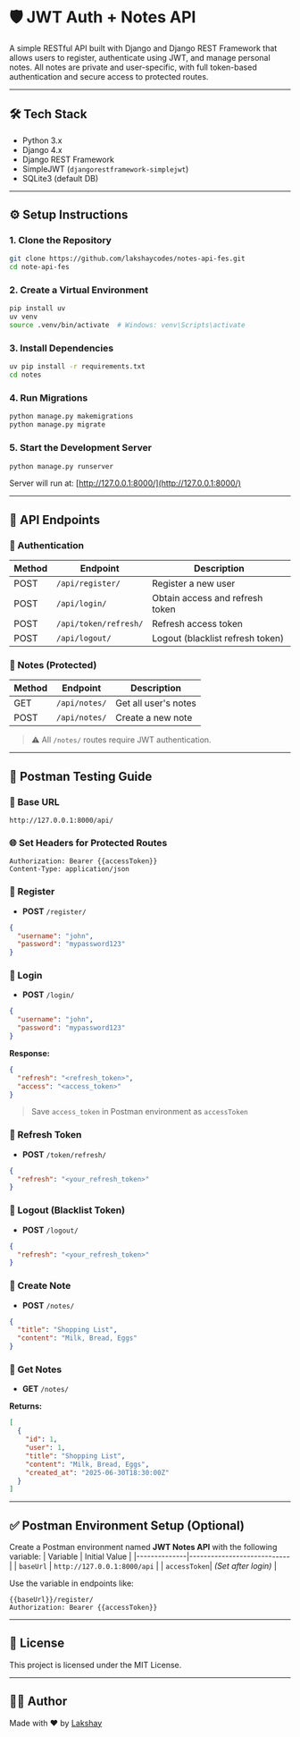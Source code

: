 # 🛡️ JWT Auth + Notes API

A simple RESTful API built with Django and Django REST Framework that allows users to register, authenticate using JWT, and manage personal notes. All notes are private and user-specific, with full token-based authentication and secure access to protected routes.

---

## 🛠️ Tech Stack

- Python 3.x
- Django 4.x
- Django REST Framework
- SimpleJWT (`djangorestframework-simplejwt`)
- SQLite3 (default DB)

---

## ⚙️ Setup Instructions

### 1. Clone the Repository

```bash
git clone https://github.com/lakshaycodes/notes-api-fes.git
cd note-api-fes
```

### 2. Create a Virtual Environment

```bash
pip install uv
uv venv
source .venv/bin/activate  # Windows: venv\Scripts\activate
```

### 3. Install Dependencies

```bash
uv pip install -r requirements.txt
cd notes
```

### 4. Run Migrations

```bash
python manage.py makemigrations
python manage.py migrate
```

### 5. Start the Development Server

```bash
python manage.py runserver
```

Server will run at: [http://127.0.0.1:8000/](http://127.0.0.1:8000/)

---

## 🔐 API Endpoints

### 🔑 Authentication

| Method | Endpoint                | Description                     |
|--------|-------------------------|---------------------------------|
| POST   | `/api/register/`        | Register a new user             |
| POST   | `/api/login/`           | Obtain access and refresh token |
| POST   | `/api/token/refresh/`   | Refresh access token            |
| POST   | `/api/logout/`          | Logout (blacklist refresh token)|

### 📝 Notes (Protected)

| Method | Endpoint       | Description              |
|--------|----------------|--------------------------|
| GET    | `/api/notes/`  | Get all user's notes     |
| POST   | `/api/notes/`  | Create a new note        |

> ⚠️ All `/notes/` routes require JWT authentication.

---

## 🧪 Postman Testing Guide

### 🔧 Base URL
```
http://127.0.0.1:8000/api/
```

### 🌐 Set Headers for Protected Routes
```http
Authorization: Bearer {{accessToken}}
Content-Type: application/json
```

### 📌 Register
- **POST** `/register/`
```json
{
  "username": "john",
  "password": "mypassword123"
}
```

### 📌 Login
- **POST** `/login/`
```json
{
  "username": "john",
  "password": "mypassword123"
}
```
**Response:**
```json
{
  "refresh": "<refresh_token>",
  "access": "<access_token>"
}
```

> Save `access_token` in Postman environment as `accessToken`

### 🔄 Refresh Token
- **POST** `/token/refresh/`
```json
{
  "refresh": "<your_refresh_token>"
}
```

### 🚪 Logout (Blacklist Token)
- **POST** `/logout/`
```json
{
  "refresh": "<your_refresh_token>"
}
```

### 📝 Create Note
- **POST** `/notes/`
```json
{
  "title": "Shopping List",
  "content": "Milk, Bread, Eggs"
}
```

### 📄 Get Notes
- **GET** `/notes/`

**Returns:**
```json
[
  {
    "id": 1,
    "user": 1,
    "title": "Shopping List",
    "content": "Milk, Bread, Eggs",
    "created_at": "2025-06-30T18:30:00Z"
  }
]
```

---


## ✅ Postman Environment Setup (Optional)

Create a Postman environment named **JWT Notes API** with the following variable:
| Variable     | Initial Value             |
|--------------|----------------------------|
| `baseUrl`    | `http://127.0.0.1:8000/api` |
| `accessToken`| _(Set after login)_         |

Use the variable in endpoints like:
```
{{baseUrl}}/register/
Authorization: Bearer {{accessToken}}
```


---

## 📜 License

This project is licensed under the MIT License.

---

## 👨‍💻 Author

Made with ❤️ by [Lakshay](https://github.com/lakshaycodes)
